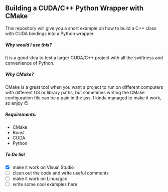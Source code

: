 <h2> Building a  CUDA/C++ Python Wrapper with CMake</h2>

This repository will give you a short example on how to build a C++ class with CUDA bindings into a  Python wrapper.

<h5>Why would I use this?</h5>
It is a good idea to test a larger CUDA/C++ project with all the swiftness and convenience of Python.

<h5>Why CMake?</h5>

CMake is a great tool when you want a project to run on different computers with different OS or library paths, but sometimes writing the CMake configuration file can be a pain in the ass. I ~~kinda~~ managed to make it work, so enjoy  :wink:

<h5>Requirements:</h5>

* CMake
* Boost
* CUDA
* Python

<h5>To Do list</h5>

- [x] make it work on Visual Studio
- [ ] clean out the code and write useful comments
- [ ] make it work on Linux/gcc
- [ ] write some cool examples here